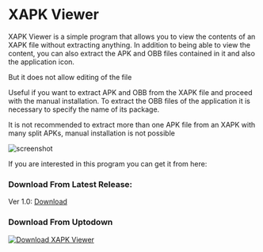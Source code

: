 # XAPK Viewer

XAPK Viewer is a simple program that allows you to view the contents of an XAPK file without extracting anything.
In addition to being able to view the content, you can also extract the APK and OBB files contained in it and also the application icon.

But it does not allow editing of the file

Useful if you want to extract APK and OBB from the XAPK file and proceed with the manual installation.
To extract the OBB files of the application it is necessary to specify the name of its package.

It is not recommended to extract more than one APK file from an XAPK with many split APKs, manual installation is not possible

![screenshot](https://github.com/Sorecchione07435/XAPKViewer/assets/111366201/50dd8214-276e-4031-8c5a-a66e8c10c03a)

If you are interested in this program you can get it from here:
                
### Download From Latest Release:
Ver 1.0:
[Download](https://github.com/Sorecchione07435/XAPKViewer/releases/download/xapk/XAPK.Viewer.exe)

### Download From Uptodown
<a href='https://xapk-viewer.en.uptodown.com/windows' title='Download XAPK Viewer' >
                <img src='https://stc.utdstc.com/img/mediakit/download-gio-big.png' alt='Download XAPK Viewer'>
                </a>
